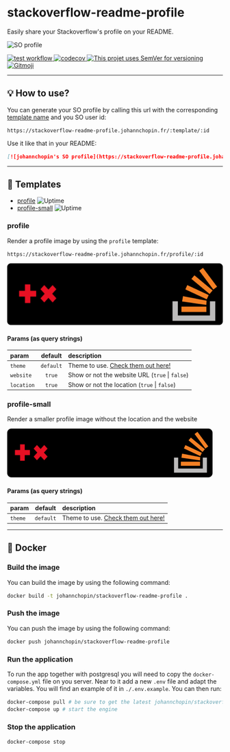# stackoverflow-readme-profile

Easily share your Stackoverflow's profile on your README.

![SO profile](https://raw.githubusercontent.com/johannchopin/stackoverflow-readme-profile/main/docs/profile/themes/dark.svg)

<a href="https://github.com/johannchopin/stackoverflow-readme-profile/actions">
  <img src="https://github.com/johannchopin/stackoverflow-readme-profile/actions/workflows/test.yml/badge.svg" alt="test workflow">
</a>
<a href="https://codecov.io/gh/johannchopin/stackoverflow-readme-profile">
  <img src="https://codecov.io/gh/johannchopin/stackoverflow-readme-profile/branch/main/graph/badge.svg" alt="codecov">
</a>
<a href="https://semver.org/">
  <img src="https://img.shields.io/badge/Versioning-SemVer-blue" alt="This projet uses SemVer for versioning"/>
</a>
<a href="https://gitmoji.dev">
  <img src="https://img.shields.io/badge/gitmoji-%20😜%20😍-FFDD67.svg" alt="Gitmoji">
</a>

---

## 💡 How to use?

You can generate your SO profile by calling this url with the corresponding [template name](#templates) and you SO user id:

```
https://stackoverflow-readme-profile.johannchopin.fr/:template/:id
```

Use it like that in your README:

```md
[![johannchopin's SO profile](https://stackoverflow-readme-profile.johannchopin.fr/:template/:id)](https://github.com/johannchopin/stackoverflow-readme-profile)
```

---

## 📄 Templates

- [profile](#profile) ![Uptime](https://img.shields.io/endpoint?url=https%3A%2F%2Fraw.githubusercontent.com%2Fjohannchopin%2Fstackoverflow-readme-profile%2Fmain%2Fapi%2Fstackoverflow-readme-profile-profile%2Fuptime.json)
- [profile-small](#profile-small) ![Uptime](https://img.shields.io/endpoint?url=https%3A%2F%2Fraw.githubusercontent.com%2Fjohannchopin%2Fstackoverflow-readme-profile%2Fmain%2Fapi%2Fstackoverflow-readme-profile-profile-small%2Fuptime.json)

### profile

Render a profile image by using the `profile` template:

```
https://stackoverflow-readme-profile.johannchopin.fr/profile/:id
```

![profile](./docs/profile/themes/dark.svg)

#### Params (as query strings)

| param      |  default  | description                                                    |
| :--------- | :-------: | :------------------------------------------------------------- |
| `theme`    | `default` | Theme to use. [Check them out here!](./docs/profile/README.md) |
| `website`  |  `true`   | Show or not the website URL (`true` \| `false`)                |
| `location` |  `true`   | Show or not the location (`true` \| `false`)                   |

### profile-small

Render a smaller profile image without the location and the website

![profile](./docs/profile-small/themes/dark.svg)

#### Params (as query strings)

| param   |  default  | description                                                          |
| :------ | :-------: | :------------------------------------------------------------------- |
| `theme` | `default` | Theme to use. [Check them out here!](./docs/profile-small/README.md) |

---

## 🐳 Docker

### Build the image

You can build the image by using the following command:

```bash
docker build -t johannchopin/stackoverflow-readme-profile .
```

### Push the image

You can push the image by using the following command:

```bash
docker push johannchopin/stackoverflow-readme-profile
```

### Run the application

To run the app together with postgresql you will need to copy the `docker-compose.yml` file on you server. Near to it add a new `.env` file and adapt the variables. You will find an example of it in `./.env.example`. You can then run:

```bash
docker-compose pull # be sure to get the latest johannchopin/stackoverflow-readme-profile image version
docker-compose up # start the engine
```

### Stop the application

```bash
docker-compose stop
```
